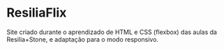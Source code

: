 # ResiliaFlix
 Site criado durante o aprendizado de HTML e CSS (flexbox) das aulas da Resilia+Stone, e adaptação para o modo responsivo.
